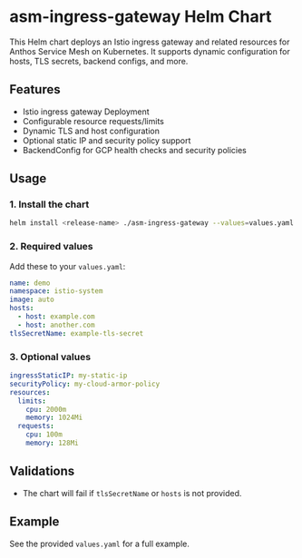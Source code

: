 # asm-ingress-gateway Helm Chart

This Helm chart deploys an Istio ingress gateway and related resources for Anthos Service Mesh on Kubernetes. It supports dynamic configuration for hosts, TLS secrets, backend configs, and more.

## Features
- Istio ingress gateway Deployment
- Configurable resource requests/limits
- Dynamic TLS and host configuration
- Optional static IP and security policy support
- BackendConfig for GCP health checks and security policies

## Usage

### 1. Install the chart
```sh
helm install <release-name> ./asm-ingress-gateway --values=values.yaml
```

### 2. Required values
Add these to your `values.yaml`:
```yaml
name: demo
namespace: istio-system
image: auto
hosts:
  - host: example.com
  - host: another.com
tlsSecretName: example-tls-secret
```

### 3. Optional values
```yaml
ingressStaticIP: my-static-ip
securityPolicy: my-cloud-armor-policy
resources:
  limits:
    cpu: 2000m
    memory: 1024Mi
  requests:
    cpu: 100m
    memory: 128Mi
```

## Validations
- The chart will fail if `tlsSecretName` or `hosts` is not provided.

## Example
See the provided `values.yaml` for a full example.